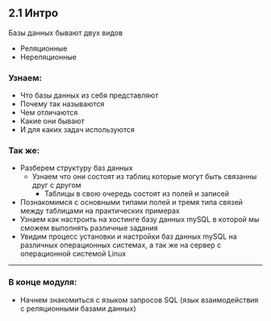 ## 2.1 Интро

Базы данных бывают двух видов

- Реляционные 
- Нереляционные

### Узнаем:

- Что базы данных из себя представляют
- Почему так называются
- Чем отличаются 
- Какие они бывают 
- И для каких задач используются

### Так же:

- Разберем структуру баз данных 
  - Узнаем что они состоят из таблиц которые могут быть связанны друг с другом
    - Таблицы в свою очередь состоят из полей и записей
- Познакомимся с основными типами полей и тремя типа связей между таблицами на практических примерах
- Узнаем как настроить на хостинге базу данных mySQL в которой мы сможем выполнять различные задания
- Увидим процесс установки и настройки баз данных mySQL на различных операционных системах, а так же на сервер с операционной системой Linux

------

### В конце модуля:

- Начнем знакомиться с языком запросов SQL (язык взаимодействия с реляционными базами данных)

  